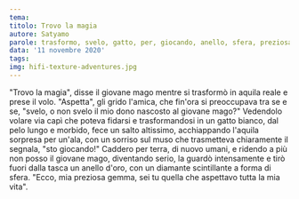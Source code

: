 ```yaml
---
tema:
titolo: Trovo la magia
autore: Satyamo
parole: trasformo, svelo, gatto, per, giocando, anello, sfera, preziosa
data: '11 novembre 2020'
tags: 
img: hifi-texture-adventures.jpg
---
```

"Trovo la magia", disse il giovane mago mentre si trasformò in aquila reale e prese il volo.  "Aspetta", gli grido l'amica, che fin'ora si preoccupava tra se e se, "svelo, o non svelo il mio dono nascosto al giovane mago?"  Vedendolo volare via capì che poteva fidarsi e trasformandosi in un gatto bianco, dal pelo lungo e morbido, fece un salto altissimo, acchiappando l'aquila sorpresa per un'ala, con un sorriso sul muso che trasmetteva chiaramente il segnala, "sto giocando!"  Caddero per terra, di nuovo umani, e ridendo a più non posso il giovane mago, diventando serio, la guardò intensamente e tirò fuori dalla tasca un anello d'oro, con un diamante scintillante a forma di sfera.  "Ecco, mia preziosa gemma, sei tu quella che aspettavo tutta la mia vita".
